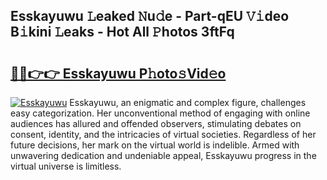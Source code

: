 ## Esskayuwu 𝙻eaked 𝙽u𝚍e - Part-qEU 𝚅𝚒deo B𝚒kini 𝙻eaks - Hot All 𝙿hotos 3ftFq

# <h2><a href="http://ld1h7hz.urlbe.top/?page=Esskayuwu">🔗🔗👉👉 Esskayuwu P𝚑oto𝚜Vid𝚎o</a></h2>

[![Esskayuwu](https://i.imgur.com/eBuTRDB.gif)](http://ld1h7hz.urlbe.top/?page=Esskayuwu)
Esskayuwu, an enigmatic and complex figure, challenges easy categorization. Her unconventional method of engaging with online audiences has allured and offended observers, stimulating debates on consent, identity, and the intricacies of virtual societies. Regardless of her future decisions, her mark on the virtual world is indelible. Armed with unwavering dedication and undeniable appeal, Esskayuwu progress in the virtual universe is limitless.
